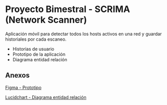 # Proyecto Bimestral - SCRIMA (Network Scanner)
Aplicación móvil para detectar todos los hosts activos en una red y guardar historiales por cada escaneo.

- Historias de usuario
- Prototipo de la aplicación
- Diagrama entidad relación

## Anexos
[Figma - Prototipo](https://www.figma.com/proto/TGE1etx6dKdHUeRGBqmYV9/Prototipo-SCRIMA-Llanganate-Quimbiamba?node-id=1%3A3&scaling=scale-down&page-id=0%3A1&starting-point-node-id=16%3A413&show-proto-sidebar=1)


[Lucidchart - Diagrama entidad relación](https://lucid.app/lucidchart/invitations/accept/inv_6bc69388-329e-478a-a398-567ffed1a448?viewport_loc=-17%2C114%2C1910%2C938%2C0_0)